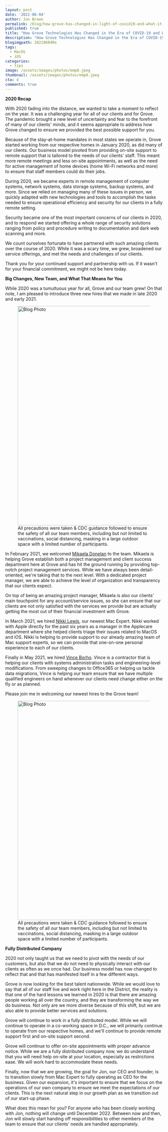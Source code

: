 ```yaml
---
layout: post
date: '2021-06-04'
author: Jon Brown
permalink: /blog/how-grove-has-changed-in-light-of-covid19-and-what-it-means-for-you/
published: true
title: "How Grove Technologies Has Changed in the Era of COVID-19 and What It Means for You"
description: "How Grove Technologies Has Changed in the Era of COVID-19 and What It Means for You"
blogimgpath: 20210604Re
tags:
  - MacOS
  - iOS
categories:
  - tips
image: /assets/images/photos/emp8.jpeg
thumbnail: /assets/images/photos/emp8.jpeg
cta: 4
comments: true
---
```

**2020 Recap**

With 2020 fading into the distance, we wanted to take a moment to
reflect on the year. It was a challenging year for all of our clients
and for Grove. The pandemic brought a new level of uncertainty and fear
to the forefront of many of our clients' minds, and it seems appropriate
to address how Grove changed to ensure we provided the best possible
support for you.

Because of the stay-at-home mandates in most states we operate in, Grove
started working from our respective homes in January 2020, as did many
of our clients. Our business model pivoted from providing on-site
support to remote support that is tailored to the needs of our clients'
staff. This meant more remote meetings and less on-site appointments, as
well as the need for active management of home devices (home Wi-Fi
networks and more) to ensure that staff members could do their jobs.

During 2020, we became experts in remote management of computer systems,
network systems, data storage systems, backup systems, and more. Since
we relied on managing many of these issues in person, we quickly adapted
with new technologies and tools to accomplish the tasks needed to ensure
operational efficiency and security for our clients in a fully remote
setting.

Security became one of the most important concerns of our clients in
2020, and to respond we started offering a whole range of security
solutions ranging from policy and procedure writing to documentation and
dark web scanning and more.

We count ourselves fortunate to have partnered with such amazing clients
over the course of 2020. While it was a scary time, we grew, broadened
our service offerings, and met the needs and challenges of our clients.

Thank you for your continued support and partnership with us. If it
wasn't for your financial commitment, we might not be here today.

**Big Changes, New Team, and What That Means for You**

While 2020 was a tumultuous year for all, Grove and our team grew! On
that note, I am pleased to introduce three new hires that we made in
late 2020 and early 2021.

<figure class="figure">
  <img alt="Blog Photo" src="{{ site.site_cdn }}/assets/images/photos/emp4.png" class="img-fluid figure-img rounded m-2" width="700" />
  <figcaption class="figure-caption">All precautions were taken & CDC guidance followed to ensure the safety of all our team members, including but not limited to vaccinations, social distancing, masking in a large outdoor space with a limited number of participants.</figcaption>
</figure>

In February 2021, we welcomed [Mikaela
Donelan](mailto:mikaela@grovetech.co) to the team. Mikaela is
helping Grove establish both a project management and client success
department here at Grove and has hit the ground running by providing
top-notch project management services. While we have always been
detail-oriented, we're taking that to the next level. With a dedicated
project manager, we are able to achieve the level of organization and
transparency that our clients expect.

On top of being an amazing project manager, Mikaela is also our clients'
main touchpoint for any account/service issues, so she can ensure that
our clients are not only satisfied with the services we provide but are
actually getting the most out of their financial investment with Grove.

In March 2021, we hired [Nikki Lewis](mailto:nikki@grovetech.co), our newest Mac Expert. Nikki worked
with Apple directly for the past six years as a manager in the Applecare
department where she helped clients triage their issues related to MacOS
and iOS. Nikki is helping to provide support to our already amazing team
of Mac support experts, so we can provide that one-on-one personal
experience to each of our clients.

Finally in May 2021, we hired [Vince
Borho](mailto:vince@grovetech.co). Vince is a contractor that is
helping our clients with systems administration tasks and
engineering-level modifications. From sweeping changes to Office365 or
helping us tackle data migrations, Vince is helping our team ensure that
we have multiple qualified engineers on hand whenever our clients need
change either on the fly or as planned.

Please join me in welcoming our newest hires to the Grove team!

<figure class="figure">
  <img alt="Blog Photo" src="{{ site.site_cdn }}/assets/images/photos/emp2.png" class="img-fluid figure-img rounded m-2" width="700" />
  <figcaption class="figure-caption">All precautions were taken & CDC guidance followed to ensure the safety of all our team members, including but not limited to vaccinations, social distancing, masking in a large outdoor space with a limited number of participants.</figcaption>
</figure>


**Fully Distributed Company**

2020 not only taught us that we need to pivot with the needs of our
customers, but also that we do not need to physically interact with our
clients as often as we once had. Our business model has now changed to
reflect that and that has manifested itself in a few different ways.

Grove is now looking for the best talent nationwide. While we would love
to say that all of our staff live and work right here in the District,
the reality is that one of the hard lessons we learned in 2020 is that
there are amazing people working all over the country, and they are
transforming the way we do business. Not only are we more diverse
because of this shift, but we are also able to provide better services
and solutions.

Grove will continue to work in a fully distributed model. While we will
continue to operate in a co-working space in D.C., we will primarily
continue to operate from our respective homes, and we'll continue to
provide remote support first and on-site support second.

Grove will continue to offer on-site appointments with proper advance
notice. While we are a fully distributed company now, we do understand
that you will need help on-site at your location, especially as
restrictions ease. We will work hard to accommodate these needs.

Finally, now that we are growing, the goal for Jon, our CEO and founder,
is to transition slowly from Mac Expert to fully operating as CEO for
the business. Given our expansion, it's important to ensure that we
focus on the operations of our own company to ensure we meet the
expectations of our clients. This is the next natural step in our growth
plan as we transition out of our start-up phase.

What does this mean for you? For anyone who has been closely working
with Jon, nothing will change until December 2022. Between now and then,
Jon will slowly start handing off responsibilities to other members of
the team to ensure that our clients' needs are handled appropriately.
